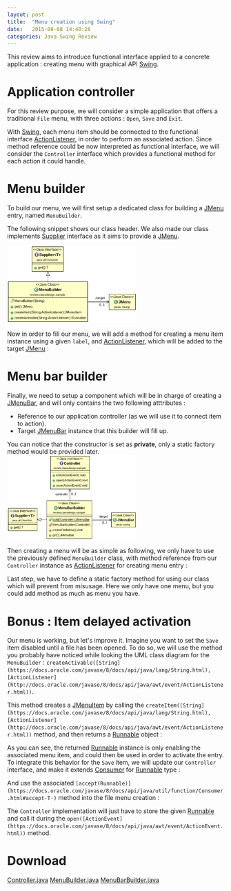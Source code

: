 ```yaml
---
layout: post
title:  "Menu creation using Swing"
date:   2015-08-08 14:40:28
categories: Java Swing Review
---
```


This review aims to introduce functional interface applied to a concrete application : creating menu with graphical API [Swing](https://docs.oracle.com/javase/tutorial/uiswing/).

# Application controller

For this review purpose, we will consider a simple application that offers a traditional ``File`` menu, with three actions : ``Open``, ``Save`` and ``Exit``.

With [Swing](https://docs.oracle.com/javase/tutorial/uiswing/), each menu item should be connected to the functional interface [ActionListener](http://docs.oracle.com/javase/8/docs/api/java/awt/event/ActionListener.html), in order to perform an associated action. Since method reference could be now interpreted as functional interface, we will consider the ``Controller`` interface which provides a functional method for each action it could handle.

<script src="https://gist.github.com/Faylixe/0e8a9f92d0791c3a7777.js"></script>

# Menu builder

To build our menu, we will first setup a dedicated class for building a [JMenu](http://docs.oracle.com/javase/8/docs/api/javax/swing/JMenu.html) entry, named ``MenuBuilder``.

The following snippet shows our class header. We also made our class implements [Supplier](https://docs.oracle.com/javase/8/docs/api/java/util/function/Supplier.html) interface as it aims to provide a  [JMenu](http://docs.oracle.com/javase/8/docs/api/javax/swing/JMenu.html).

<a href="/images/review/menu-creation-using-swing/menubuilder.png">
<img src="/images/review/menu-creation-using-swing/menubuilder.png" class="img-responsive img-thumbnail" style="max-width: 300px;" /></a>

<script src="https://gist.github.com/Faylixe/b4bc013cb81cefeec83e.js"></script>

Now in order to fill our menu, we will add a method for creating a menu item instance using a given ``label``, and [ActionListener](http://docs.oracle.com/javase/8/docs/api/java/awt/event/ActionListener.html), which will be added to the target [JMenu](http://docs.oracle.com/javase/8/docs/api/javax/swing/JMenu.html) :

<script src="https://gist.github.com/Faylixe/4ed4f4f776afb9734066.js"></script>

# Menu bar builder

Finally, we need to setup a component which will be in charge of creating a [JMenuBar](http://docs.oracle.com/javase/8/docs/api/javax/swing/JMenuBar.html), and will only contains the two following atttributes :

* Reference to our application controller (as we will use it to connect item to action).
* Target [JMenuBar](http://docs.oracle.com/javase/8/docs/api/javax/swing/JMenuBar.html) instance that this builder will fill up.

<div class="alert alert-info">You can notice that the constructor is set as <b>private</b>, only a static factory method would be provided later.</div>
</div>

<a href="/images/review/menu-creation-using-swing/menubarbuilder.png">
<img src="/images/review/menu-creation-using-swing/menubarbuilder.png" class="img-responsive img-thumbnail" style="max-width: 300px;" /></a>

Then creating a menu will be as simple as following, we only have to use the previously defined ``MenuBuilder`` class, with method reference from our ``Controller`` instance as [ActionListener](http://docs.oracle.com/javase/8/docs/api/java/awt/event/ActionListener.html) for creating menu entry :

<script src="https://gist.github.com/Faylixe/9f70951e3501b3d4d960.js"></script>

Last step, we have to define a static factory method for using our class which will prevent from misusage. Here we only have one menu, but you could add method as much as menu you have.

<script src="https://gist.github.com/Faylixe/88ca1f0082ef24f29a13.js"></script>

# Bonus : Item delayed activation

Our menu is working, but let's improve it. Imagine you want to set the ``Save`` item disabled until a file has been opened. To do so, we will use the method you probably have noticed while looking the UML class diagram for the ``MenuBuilder`` : ``createActivable([String](https://docs.oracle.com/javase/8/docs/api/java/lang/String.html), [ActionListener](http://docs.oracle.com/javase/8/docs/api/java/awt/event/ActionListener.html))``.

This method creates a [JMenuItem](http://docs.oracle.com/javase/8/docs/api/javax/swing/JMenuItem.html) by calling the ``createItem([String](https://docs.oracle.com/javase/8/docs/api/java/lang/String.html), [ActionListener](http://docs.oracle.com/javase/8/docs/api/java/awt/event/ActionListener.html))`` method, and then returns a [Runnable](https://docs.oracle.com/javase/8/docs/api/java/lang/Runnable.html) object :

<script src="https://gist.github.com/Faylixe/4f823121e559bbb2e12c.js"></script>

As you can see, the returned [Runnable](https://docs.oracle.com/javase/8/docs/api/java/lang/Runnable.html) instance is only enabling the associated menu item, and could then be used in order to activate the entry. To integrate this behavior for the ``Save`` item, we will update our ``Controller`` interface, and make it extends [Consumer](https://docs.oracle.com/javase/8/docs/api/java/util/function/Consumer.html) for [Runnable](https://docs.oracle.com/javase/8/docs/api/java/lang/Runnable.html) type :

<script src="https://gist.github.com/Faylixe/adb10f84b0b5dd85bbd2.js"></script>

And use the associated ``[accept(Runnable)](https://docs.oracle.com/javase/8/docs/api/java/util/function/Consumer.html#accept-T-)`` method into the file menu creation :

<script src="https://gist.github.com/Faylixe/1903c2249384d048bfbf.js"></script>

The ``Controller`` implementation will just have to store the given [Runnable](https://docs.oracle.com/javase/8/docs/api/java/lang/Runnable.html) and call it during the ``open([ActionEvent](https://docs.oracle.com/javase/8/docs/api/java/awt/event/ActionEvent.html))`` method.

# Download

<span class="glyphicon glyphicon-download-alt" aria-hidden="true"></span> [Controller.java](/download/snippet/menu-creation-with-swing/Controller.java)
<span class="glyphicon glyphicon-download-alt" aria-hidden="true"></span>[MenuBuilder.java](/download/snippet/menu-creation-with-swing/MenuBuilder.java)
<span class="glyphicon glyphicon-download-alt" aria-hidden="true"></span> [MenuBarBuilder.java](/download/snippet/menu-creation-with-swing/MenuBarBuilder.java)
